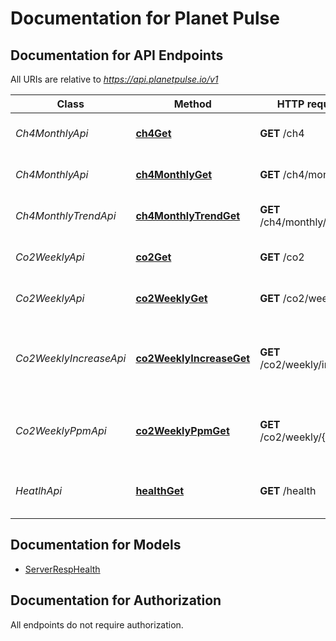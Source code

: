 # Documentation for Planet Pulse

<a name="documentation-for-api-endpoints"></a>
## Documentation for API Endpoints

All URIs are relative to *https://api.planetpulse.io/v1*

Class | Method | HTTP request | Description
------------ | ------------- | ------------- | -------------
*Ch4MonthlyApi* | [**ch4Get**](Apis/Ch4MonthlyApi.md#ch4get) | **GET** /ch4 | Requests monthly CH4 measurements.
*Ch4MonthlyApi* | [**ch4MonthlyGet**](Apis/Ch4MonthlyApi.md#ch4monthlyget) | **GET** /ch4/monthly | Requests monthly CH4 measurements.
*Ch4MonthlyTrendApi* | [**ch4MonthlyTrendGet**](Apis/Ch4MonthlyTrendApi.md#ch4monthlytrendget) | **GET** /ch4/monthly/trend | Requests monthly CH4 measurements.
*Co2WeeklyApi* | [**co2Get**](Apis/Co2WeeklyApi.md#co2get) | **GET** /co2 | Requests weekly CO2 measurements.
*Co2WeeklyApi* | [**co2WeeklyGet**](Apis/Co2WeeklyApi.md#co2weeklyget) | **GET** /co2/weekly | Requests weekly CO2 measurements.
*Co2WeeklyIncreaseApi* | [**co2WeeklyIncreaseGet**](Apis/Co2WeeklyIncreaseApi.md#co2weeklyincreaseget) | **GET** /co2/weekly/increase | Requests weekly CO2 measurements by increase in ppm since 1800.
*Co2WeeklyPpmApi* | [**co2WeeklyPpmGet**](Apis/Co2WeeklyPpmApi.md#co2weeklyppmget) | **GET** /co2/weekly/{ppm} | Requests a single weekly CO2 measurement by PPM.
*HeatlhApi* | [**healthGet**](Apis/HeatlhApi.md#healthget) | **GET** /health | An endpoint to perform a server health check.


<a name="documentation-for-models"></a>
## Documentation for Models

 - [ServerRespHealth](./Models/ServerRespHealth.md)


<a name="documentation-for-authorization"></a>
## Documentation for Authorization

All endpoints do not require authorization.
